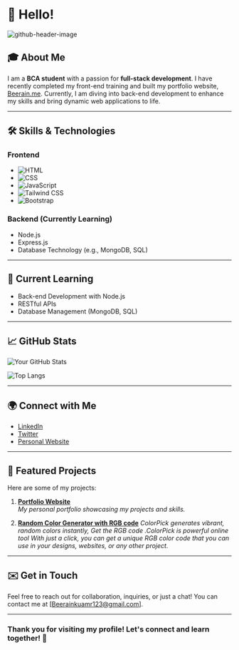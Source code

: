 # 👋 Hello!

 ![github-header-image](https://github.com/user-attachments/assets/47b976c3-8768-4480-8565-edf8225a966b)


## 🎓 About Me
I am a **BCA student** with a passion for **full-stack development**. I have recently completed my front-end training and built my portfolio website, [Beerain.me](https://beerain.me). Currently, I am diving into back-end development to enhance my skills and bring dynamic web applications to life.

---

## 🛠 Skills & Technologies

### Frontend
- ![HTML](https://img.shields.io/badge/-HTML-FF5733?style=flat&logo=html5&logoColor=white)
- ![CSS](https://img.shields.io/badge/-CSS-0044CC?style=flat&logo=css3&logoColor=white)
- ![JavaScript](https://img.shields.io/badge/-JavaScript-F7DF1E?style=flat&logo=javascript&logoColor=black)
- ![Tailwind CSS](https://img.shields.io/badge/-Tailwind%20CSS-06B6D4?style=flat&logo=tailwind-css&logoColor=white)
- ![Bootstrap](https://img.shields.io/badge/-Bootstrap-7952B3?style=flat&logo=bootstrap&logoColor=white)

### Backend (Currently Learning)
- Node.js
- Express.js
- Database Technology (e.g., MongoDB, SQL)

---

## 🌱 Current Learning
- Back-end Development with Node.js
- RESTful APIs
- Database Management (MongoDB, SQL)

---

## 📈 GitHub Stats
![Your GitHub Stats](https://github-readme-stats.vercel.app/api?username=beerain-kumar&show_icons=true&theme=dark)

![Top Langs](https://github-readme-stats.vercel.app/api/top-langs/?username=beerain-kumar&layout=compact&theme=dark)

---

## 🌍 Connect with Me
- [LinkedIn](https://www.linkedin.com/in/beerain-k-216843247/) 
- [Twitter](https://x.com/BeerainKumar777) 
- [Personal Website](Beerain.me)

---

## 📝 Featured Projects
Here are some of my projects:

1. **[Portfolio Website](https://beerain.me)**  
   *My personal portfolio showcasing my projects and skills.*

2. **[Random Color Generator with RGB code](https://beerain-kumar.github.io/Random_Colour_Generator/)** 
   *ColorPick generates vibrant, random colors instantly, Get the RGB code .ColorPick is powerful online tool With just a click,
   you can get a unique RGB color code that you can use in your designs, websites, or any other project.*

---

## ✉️ Get in Touch
Feel free to reach out for collaboration, inquiries, or just a chat! You can contact me at [Beerainkuamr123@gmail.com].

---

### Thank you for visiting my profile! Let's connect and learn together! 🚀
